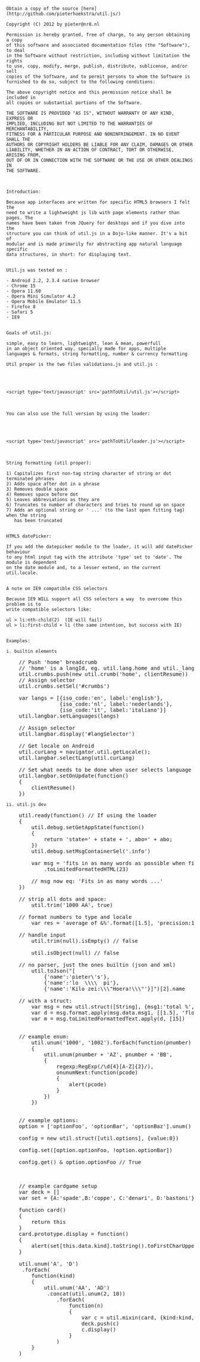 
	Obtain a copy of the source [here](http://github.com/pieterhoekstra/util.js/)

	Copyright (C) 2012 by pieter@nr8.nl

	Permission is hereby granted, free of charge, to any person obtaining a copy
	of this software and associated documentation files (the "Software"), to deal
	in the Software without restriction, including without limitation the rights
	to use, copy, modify, merge, publish, distribute, sublicense, and/or sell
	copies of the Software, and to permit persons to whom the Software is
	furnished to do so, subject to the following conditions:

	The above copyright notice and this permission notice shall be included in
	all copies or substantial portions of the Software.

	THE SOFTWARE IS PROVIDED "AS IS", WITHOUT WARRANTY OF ANY KIND, EXPRESS OR
	IMPLIED, INCLUDING BUT NOT LIMITED TO THE WARRANTIES OF MERCHANTABILITY,
	FITNESS FOR A PARTICULAR PURPOSE AND NONINFRINGEMENT. IN NO EVENT SHALL THE
	AUTHORS OR COPYRIGHT HOLDERS BE LIABLE FOR ANY CLAIM, DAMAGES OR OTHER
	LIABILITY, WHETHER IN AN ACTION OF CONTRACT, TORT OR OTHERWISE, ARISING FROM,
	OUT OF OR IN CONNECTION WITH THE SOFTWARE OR THE USE OR OTHER DEALINGS IN
	THE SOFTWARE.
	
	
	
	Introduction:

	Because app interfaces are written for specific HTML5 browsers I felt the 
	need to write a lightweight js lib with page elements rather than pages. The 
	names have been taken from JQuery for desktops and if you dive into the 
	structure you can think of util.js in a Dojo-like manner. It's a bit of 
	modular and is made primarily for abstracting app natural language specific 
	data structures, in short: for displaying text. 


	Util.js was tested on :

	- Android 2.2, 2.3.4 native browser
	- Chrome 15
	- Opera 11.60
	- Opera Mini Simulator 4.2
	- Opera Mobile Emulator 11.5
	- Firefox 8 
	- Safari 5
	- IE9


	Goals of util.js:
	
	simple, easy to learn, lightweight, lean & mean, powerfull 
	in an object oriented way, specially made for apps, multiple 
	languages & formats, string formatting, number & currency formatting 
	
	Util proper is the two files validations.js and util.js :
	
<pre>
	<script type='text/javascript' src='pathToUtil/validations.js'></script>
	<script type='text/javascript' src='pathToUtil/util.js'></script>
</pre>
	
	You can also use the full version by using the loader:
	
<pre>
	<script type="text/javascript">
	var utilConfig = {
		defLocale: 'en',
		locales: ['it', 'nl']
	}
	</script>
	<script type='text/javascript' src='pathToUtil/loader.js'></script>
</pre>

	String formatting (util proper):
	
	1) Capitalizes first non-tag string character of string or dot terminated phrases
	2) Adds space after dot in a phrase
	3) Removes double space
	4) Removes space before dot
	5) Leaves abbreviations as they are
	6) Truncates to number of characters and tries to round up on space
	7) Adds an optional string or ' ...' (to the last open fitting tag) when the string 
	   has been truncated


	HTML5 datePicker:
	
	If you add the datepicker module to the loader, it will add datePicker behaviour
	to any html input tag with the attribute 'type' set to 'date'. The module is dependent
	on the date module and, to a lesser extend, on the current util.locale.
	

	A note on IE9 compatible CSS selectors
	
	Because IE9 WILL support all CSS selectors a way  to overcome this problem is to 
	write compatible selectors like:
	
	ul > li:nth-child(2)  (IE will fail)
	ul > li:first-child + li (the same intention, but success with IE)
	

	Examples:

	i. builtin elements
	
<pre>
	// Push 'home' breadcrumb
	// 'home' is a langId, eg. util.lang.home and util._lang['en'].home
	util.crumbs.push(new util.crumb('home', clientResume))
	// Assign selector
	util.crumbs.setSel('#crumbs')

	var langs = [{iso_code:'en', label:'english'},
	             {iso_code:'nl', label:'nederlands'},
	             {iso_code:'it', label:'italiano'}]
	util.langbar.setLanguages(langs)
	
	// Assign selector
	util.langbar.display('#langSelector')
	
	// Get locale on Android	
	util.curLang = navigator.util.getLocale();
	util.langbar.selectLang(util.curLang)
	
	// Set what needs to be done when user selects language form langbar
	util.langbar.setOnUpdate(function()
	{
		clientResume()
	})
</pre>

	ii. util.js dev
	
<pre>
	util.ready(function() // If using the loader
	{
		util.debug.setGetAppState(function()
		{
			return 'state=' + state + ', abo=' + abo;
		})
		util.debug.setMsgContainerSel('.info')
	
		var msg = 'fits in as many words as possible when first word in string is shorter then limit'
			.toLimitedFormattedHTML(23)
			
		// msg now eq: 'Fits in as many words ...'
	})
	
	// strip all dots and space:
		util.trim('1000 AA', true)
		
	// format numbers to type and locale
		var res = 'average of &%'.format([1.5], 'precision:1', '&')

	// handle input			
		util.trim(null).isEmpty() // false
		
		util.isObject(null) // false

	// no parser, just the ones builtin (json and xml)
		util.toJson("[
			{'name':'pieter\'s'},
			{'name':'lo  \\\\  pi'},
			{'name':'Kilo zei:\\\"Hoera!\\\"'}]")[2].name		
	
	// with a struct:	
		var msg = new util.struct([String], {msg1:'total %', msg2:'Bye '})
		var d = msg.format.apply(msg.data.msg1, [[1.5], 'float:2'])
		var m = msg.toLimitedFormattedText.apply(d, [15])


	// example enum:
		util.unum('1000', '1002').forEach(function(pnumber)
		{
			util.unum(pnumber + 'AZ', pnumber + 'BB', 
			{
				regexp:RegExp(/\d{4}[A-Z]{2}/),
				onunumNext:function(pcode)
				{
					alert(pcode)
				}
			})
		})	


	// example options:
	option = ['optionFoo', 'optionBar', 'optionBaz'].unum()
                    
	config = new util.struct([util.options], {value:0})

	config.set([option.optionFoo, !option.optionBar])

	config.get() & option.optionFoo // True
	


	// example cardgame setup
	var deck = []
	var set = {A:'spade',B:'coppe', C:'denari', D:'bastoni'}
	
	function card()
	{	
		return this
	}
	card.prototype.display = function()
	{
		alert(set[this.data.kind].toString().toFirstCharUppercase() + " " + this.data.name)
	}

	util.unum('A', 'D')
	 .forEach(
		function(kind)
		{
			util.unum('AA', 'AD')
			 .concat(util.unum(2, 10))
				.forEach(
					function(n)
					{
						var c = util.mixin(card, {kind:kind, name:n, value:n})
						deck.push(c)
						c.display()
					}
				)		
		}
	)
	
			
</pre>